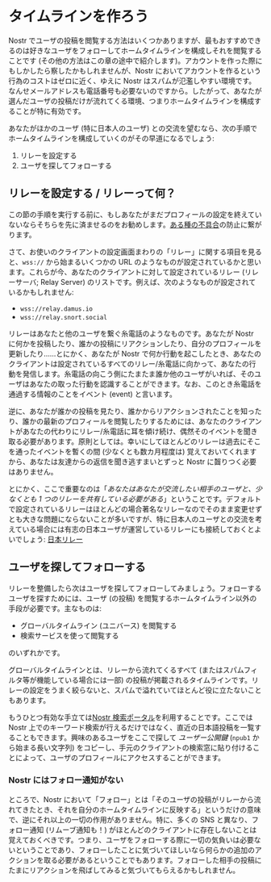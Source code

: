 # タイムラインを作ろう

Nostr でユーザの投稿を閲覧する方法はいくつかありますが、最もおすすめできるのは好きなユーザをフォローしてホームタイムラインを構成しそれを閲覧することです (その他の方法はこの章の途中で紹介します)。アカウントを作った際にもしかしたら察したかもしれませんが、Nostr においてアカウントを作るという行為のコストはゼロに近く、ゆえに Nostr はスパムが氾濫しやすい環境です。なんせメールアドレスも電話番号も必要ないのですから。したがって、あなたが選んだユーザの投稿だけが流れてくる環境、つまりホームタイムラインを構成することが特に有効です。

あなたがほかのユーザ (特に日本人のユーザ) との交流を望むなら、次の手順でホームタイムラインを構成していくのがその早道になるでしょう:

1. リレーを設定する
2. ユーザを探してフォローする

## リレーを設定する / リレーって何？

この節の手順を実行する前に、もしあなたがまだプロフィールの設定を終えていないならそちらを先に済ませるのをお勧めします。[ある種の不具合](./faq/cannot-see-profile.md)の防止に繋がります。

さて、お使いのクライアントの設定画面まわりの「リレー」に関する項目を見ると、`wss://` から始まるいくつかの URL のようなものが設定されているかと思います。これらが今、あなたのクライアントに対して設定されているリレー (リレーサーバ; Relay Server) のリストです。例えば、次のようなものが設定されているかもしれません:

- `wss://relay.damus.io`
- `wss://relay.snort.social`

リレーはあなたと他のユーザを繋ぐ糸電話のようなものです。あなたが Nostr に何かを投稿したり、誰かの投稿にリアクションしたり、自分のプロフィールを更新したり……とにかく、あなたが Nostr で何か行動を起こしたとき、あなたのクライアントは設定されているすべてのリレー/糸電話に向かって、あなたの行動を発信します。糸電話の向こう側にたまたま誰か他のユーザがいれば、そのユーザはあなたの取った行動を認識することができます。なお、このとき糸電話を通過する情報のことをイベント (event) と言います。

逆に、あなたが誰かの投稿を見たり、誰かからリアクションされたことを知ったり、誰かの最新のプロフィールを閲覧したりするためには、あなたのクライアントがあなたの代わりにリレー/糸電話に耳を傾け続け、偶然そのイベントを聞き取る必要があります。原則としては。幸いにしてほとんどのリレーは過去にそこを通ったイベントを暫くの間 (少なくとも数カ月程度は) 覚えておいてくれますから、あなたは友達からの返信を聞き逃すまいとずっと Nostr に齧りつく必要はありません。

とにかく、ここで重要なのは「_あなたはあなたが交流したい相手のユーザと、少なくとも 1 つのリレーを共有している必要がある_」ということです。デフォルトで設定されているリレーはほとんどの場合著名なリレーなのでそのまま変更せずとも大きな問題にならないことが多いですが、特に日本人のユーザとの交流を考えている場合には有志の日本ユーザが運営しているリレーにも接続しておくとよいでしょう: [日本リレー](https://scrapbox.io/nostr/%E6%97%A5%E6%9C%AC%E3%83%AA%E3%83%AC%E3%83%BC)

## ユーザを探してフォローする

リレーを整備したら次はユーザを探してフォローしてみましょう。フォローするユーザを探すためには、ユーザ (の投稿) を閲覧するホームタイムライン以外の手段が必要です。主なものは:

- グローバルタイムライン (ユニバース) を閲覧する
- 検索サービスを使って閲覧する

のいずれかです。

グローバルタイムラインとは、リレーから流れてくるすべて (またはスパムフィルタ等が機能している場合には一部) の投稿が掲載されるタイムラインです。リレーの設定をうまく絞らないと、スパムで溢れていてほとんど役に立たないこともあります。

もうひとつ有効な手立ては[Nostr 検索ポータル](https://nostr.hoku.in/)を利用することです。ここでは Nostr 上でのキーワード検索が行えるだけではなく、直近の日本語投稿を一覧することもできます。興味のあるユーザをここで探して _ユーザー公開鍵_ (`npub1` から始まる長い文字列) をコピーし、手元のクライアントの検索窓に貼り付けることによって、ユーザのプロフィールにアクセスすることができます。

### Nostr にはフォロー通知がない

ところで、Nostr において「フォロー」とは「そのユーザの投稿がリレーから流れてきたとき、それを自分のホームタイムラインに反映する」というだけの意味で、逆にそれ以上の一切の作用がありません。特に、多くの SNS と異なり、フォロー通知 (リムーブ通知も！) がほとんどのクライアントに存在しないことは覚えておくべきです。つまり、ユーザをフォローする際に一切の気負いは必要ないということであり、フォローしたことに気づいてほしいなら何らかの追加のアクションを取る必要があるということでもあります。フォローした相手の投稿にたまにリアクションを飛ばしてみると気づいてもらえるかもしれません。

